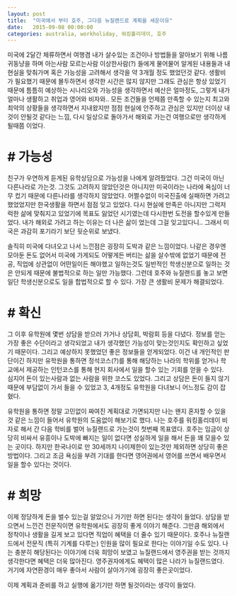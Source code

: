 ```yaml
---
layout: post
title:  "미국에서 부터 호주, 그다음 뉴질랜드로 계획을 세운이유"
date:   2015-09-08 00:00:00
categories: australia, workholiday, 워킹홀리데이, 호주
---
```


미국에 2달간 체류하면서 여행겸 내가 살수있는 조건이나 방법들을 알아보기 위해 나름 귀동냥을 하며 아는사람 모르는사람 이상한사람(?) 들에게 물어물어 알게된 내용들과 내 현실을 맞춰가며 혹은 가능성을 고려해서 생각을 약 3개월 정도 했었던것 같다. 생활비가 필요했기 때문에 몰두하면서 생각한 시간은 많지 않지만 그래도 관심은 항상 있었기 때문에 틈틈히 예상하는 시나리오와 가능성을 생각하면서 예산은 얼마정도, 그렇게 내가 얼마나 생활하고 취업과 영어와 비자와.. 모든 조건들을 언제쯤 만족할 수 있는지 최고와 최악의 상황들을 생각하면서 지내왔지만 점점 현실에 안주하고 관심은 있지만 더이상 내것이 안될것 같다는 느낌, 다시 일상으로 돌아가서 해외로 가는건 여행으로만 생각하게 될때쯤 이었다.

# # 가능성

친구가 우연하게 듣게된 유학상담으로 가능성을 나에게 알려줬었다. 그건 미국이 아닌 다른나라로 가는것. 그것도 고려하지 않았던것은 아니지만 미국이라는 나라에 욕심이 너무 컸기 때문에 다른나라를 생각하지 않았었다. 어쩔수없이 미국진출에 실패하면 가려고 했었었지만 한국생활을 하면서 점점 잊고 있었다. 다시 현실에 만족은 아니지만 그럭저럭한 삶에 맞춰지고 있었기에 목표도 잃었던 시기였는데 다시한번 도전을 할수있게 만들었다. 내가 해외로 가려고 하는 이유는 더 나은 삶이 었는데 그걸 잊고있다니.. 그래서 미국은 과감히 포기라기 보단 뒷순위로 보냈다.

솔직히 미국에 다녀오고 나서 느낀점은 굉장히 도박과 같은 느낌이었다. 나같은 경우엔 모아둔 돈도 없어서 미국에 가게되도 어떻게든 버티는 삶을 살수밖에 없었기 때문에 전공, 직업에 상관없이 어떤일이든 해야했고 일하는것도 일반적인 학생신분으로 일하는 것은 안되게 때문에 불법적으로 하는 일만 가능했다. 그런데 호주와 뉴질랜드를 놓고 보면 일단 학생신분으로도 일을 합법적으로 할 수 있다. 가장 큰 생활비 문제가 해결되었다.

# # 확신

그 이후 유학원에 몇번 상담을 받으러 가거나 상담회, 박람회 등을 다녔다. 정보를 얻는 가장 좋은 수단이라고 생각되었고 내가 생각했던 가능성이 맞는것인지도 확인하고 싶었기 때문이다. 그리고 예상하지 못했었던 좋은 정보들을 얻게되었다. 이건 내 개인적인 판단이긴 하지만 유학원을 통하면 정석코스(?)를 통해 해당하는 나라의 학위를 얻거나 학교에서 제공하는 인턴코스를 통해 현지 회사에서 일을 할수 있는 기회를 얻을 수 있다. 심지어 돈이 있는사람과 없는 사람을 위한 코스도 있었다. 그리고 상담은 돈이 들지 않기 때문에 부담없이 가서 들을 수 있었고 3, 4개정도 유학원을 다녀보니 어느정도 감이 잡혔다.

유학원을 통하면 정말 고민없이 짜여진 계획대로 가면되지만 나는 왠지 혼자할 수 있을것 같은 느낌이 들어서 유학원의 도움없이 해보기로 했다. 나는 호주를 워킹홀리데이 비자로 해서 간 다음 학비를 벌어 뉴질랜드로 가는것이 첫번째 목표였다. 호주는 임금이 상당히 비싸서 유흥이나 도박에 빠지는 일이 없다면 성실하게 일을 해서 돈을 꽤 모을수 있는 곳이다. 하지만 한국나이로 만 30세까지 나이제한이 있는것만 제외하면 상당히 좋은 방법이다. 그리고 조금 욕심을 부려 기대를 한다면 영어권에서 영어를 쓰면서 배우면서 일을 할수 있다는 것이다.

# # 희망

이제 정당하게 돈을 벌수 있는걸 알았으니 가기만 하면 된다는 생각이 들었다. 상담을 받으면서 느낀건 전문직이면 유학원에서도 굉장히 좋게 이야기 해준다. 그만큼 해외에서 정착이나 생활을 길게 보고 있다면 직업이 혜택을 더 줄수 있기 때문이다. 호주나 뉴질랜드에서 전문직 (특히 기계를 다루는) 인원을 많이 필요로 한다는 이야기일 수도 있다. 나는 충분히 해당된다는 이야기에 더욱 희망이 보였고 뉴질랜드에서 영주권을 받는 것까지 생각한다면 혜택은 더욱 많아진다. 영주권자에게도 혜택이 많은 나라가 뉴질랜드였다. 거기에 자연환경이 매우 좋아서 사람이 살아가기에 굉장히 좋은곳이었다.

이제 계획과 준비를 하고 실행에 옮기기만 하면 될것이라는 생각이 들었다.
